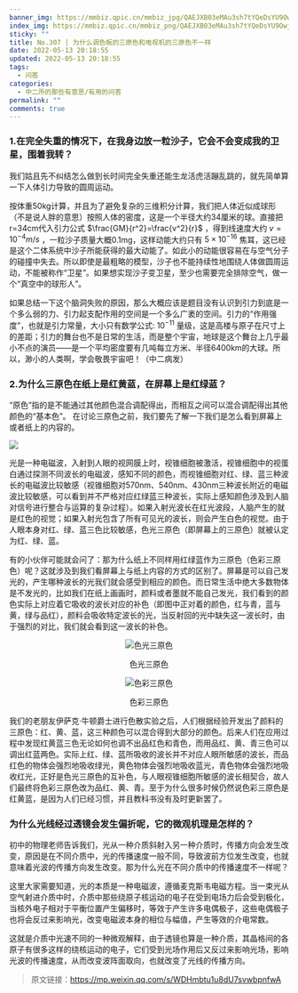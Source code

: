 ```yaml
---
banner_img: https://mmbiz.qpic.cn/mmbiz_jpg/QAEJXB03eMAu3sh7tYQeDsYU9OwjxRCKKKHrHOaf9nKCicgdDB67TLThPf43iajez4xqWicicdtQ7Vu24RDGzfKNWA/640?wx_fmt=jpeg
index_img: https://mmbiz.qpic.cn/mmbiz_png/QAEJXB03eMAu3sh7tYQeDsYU9OwjxRCKIoIiax6kkhKXGGNKJ1sygHlher5Pz6hUzfH0ozVK5L0F2J3iaI3jR7IA/640?wx_fmt=png
sticky: ""
title: No.307 | 为什么调色板的三原色和电视机的三原色不一样
date: 2022-05-13 20:18:55
updated: 2022-05-13 20:18:55
tags:
  - 问答
categories:
  - 中二所的那些有意思/有用的问答
permalink: ""
comments: true
---
```

### 1.在完全失重的情况下，在我身边放一粒沙子，它会不会变成我的卫星，围着我转？

我们姑且先不纠结怎么做到长时间完全失重还能生龙活虎活蹦乱跳的，就先简单算一下人体引力导致的圆周运动。

按体重50kg计算，并且为了避免复杂的三维积分计算，我们把人体近似成球形（不是说人胖的意思）按照人体的密度，这是一个半径大约34厘米的球。直接把r=34cm代入引力公式 $\frac{GM}{r^2}=\frac{v^2}{r}$         ，得到线速度大约 $v=10^{-4}m/s$ ，一粒沙子质量大概0.1mg，这样动能大约只有 $5×10^{-16}$ 焦耳，这已经是这个二体系统中沙子所能获得的最大动能了。如此小的动能很容易在与空气分子的碰撞中失去。所以即使是最粗略的模型，沙子也不能持续性地围绕人体做圆周运动，不能被称作“卫星”。如果想实现沙子变卫星，至少也需要完全排除空气，做一个“真空中的球形人”。

如果总结一下这个脑洞失败的原因，那么大概应该是题目没有认识到引力到底是一个多么弱的力、引力起支配作用的空间是一个多么广袤的空间。引力的“作用强度”，也就是引力常量，大小只有数学公式: $10^{-11}$ 量级，这是高楼与原子在尺寸上的差距；引力的舞台也不是日常的生活，而是整个宇宙，地球是这个舞台上几乎最小不点的演员——是一个平均密度要有几吨每立方米、半径6400km的大球。所以，渺小的人类啊，学会敬畏宇宙吧！（中二病发）

### 2.为什么三原色在纸上是红黄蓝，在屏幕上是红绿蓝？

“原色”指的是不能通过其他颜色混合调配得出，而相互之间可以混合调配得出其他颜色的“基本色”。  在讨论三原色之前，我们要先了解一下我们是怎么看到屏幕上或者纸上的内容的。

![](https://mmbiz.qpic.cn/mmbiz_jpg/QAEJXB03eMAu3sh7tYQeDsYU9OwjxRCKKKHrHOaf9nKCicgdDB67TLThPf43iajez4xqWicicdtQ7Vu24RDGzfKNWA/640?wx_fmt=jpeg&wxfrom=5&wx_lazy=1&wx_co=1)

光是一种电磁波，入射到人眼的视网膜上时，视锥细胞被激活，视锥细胞中的视蛋白通过探测不同波长的电磁波，感知不同的颜色，而视锥细胞对红、绿、蓝三种波长的电磁波比较敏感（视锥细胞对570nm、540nm、430nm三种波长附近的电磁波比较敏感，可以看到并不严格对应红绿蓝三种波长，实际上感知颜色涉及到人脑对信号进行整合与运算的复杂过程）。如果入射光波长在红光波段，人脑产生的就是红色的视觉；如果入射光包含了所有可见光的波长，则会产生白色的视觉。由于人眼本身对红、绿、蓝三色比较敏感，色光三原色（即屏幕上的三原色）就被认定为红、绿、蓝。

有的小伙伴可能就会问了：那为什么纸上不同样用红绿蓝作为三原色（色彩三原色）呢？这就涉及到我们看屏幕上与纸上内容的方式的区别了。屏幕是可以自己发光的，产生哪种波长的光我们就会感受到相应的颜色。而日常生活中绝大多数物体是不发光的，比如我们在纸上画画时，颜料或者墨就不能自己发光，我们看到的颜色实际上对应着它吸收的波长对应的补色（即图中正对着的颜色，红与青，蓝与黄，绿与品红），颜料会吸收特定波长的光，当反射回的光中缺失这一波长时，由于强烈的对比，我们就会看到这一波长的补色。
<center>

![色光三原色](https://mmbiz.qpic.cn/mmbiz_png/QAEJXB03eMAu3sh7tYQeDsYU9OwjxRCK6RmST2v30Es3GZRgKnoTSJr5gqic3kdIFDggpXN4ZCtJxicEoibj1vPfQ/640?wx_fmt=png&wxfrom=5&wx_lazy=1&wx_co=1 "色光三原色")

色光三原色

![色彩三原色](https://mmbiz.qpic.cn/mmbiz_png/QAEJXB03eMAu3sh7tYQeDsYU9OwjxRCKIoIiax6kkhKXGGNKJ1sygHlher5Pz6hUzfH0ozVK5L0F2J3iaI3jR7IA/640?wx_fmt=png&wxfrom=5&wx_lazy=1&wx_co=1 "色彩三原色")

色彩三原色

</center>
我们的老朋友伊萨克·牛顿爵士进行色散实验之后，人们根据经验开发出了颜料的三原色：红、黄、蓝，这三种颜色可以混合得到大部分的颜色。后来人们在应用过程中发现红黄蓝三色无论如何也调不出品红色和青色，而用品红、黄、青三色可以调出红蓝两色。实际上红、绿、蓝所吸收的波长并不对应人眼所敏感的波长，而品红色的物体会强烈地吸收绿光，黄色物体会强烈地吸收蓝光，青色物体会强烈地吸收红光，正好是色光三原色的互补色，与人眼视锥细胞所敏感的波长相契合，故人们最终将色彩三原色改为品红、黄、青。至于为什么很多时候仍然说色彩三原色是红黄蓝，是因为人们已经习惯，并且教科书没有及时更新罢了。

### 为什么光线经过透镜会发生偏折呢，它的微观机理是怎样的？
初中的物理老师告诉我们，光从一种介质斜射入另一种介质时，传播方向会发生改变，原因是在不同介质中，光的传播速度一般不同，导致波前方位发生改变，也就意味着光波的传播方向发生改变。那为什么光在不同介质中的传播速度不一样呢？



这里大家需要知道，光的本质是一种电磁波，遵循麦克斯韦电磁方程。当一束光从空气射进介质中时，介质中那些绕原子核运动的电子在受到电场力后会受到极化，当核外电子相对于平衡位置产生偏移时，等效于产生许多电偶极子，这些电偶极子也将会反过来影响光，改变电磁波本身的相位与幅值，产生等效的介电常数。




这就是介质中光速不同的一种微观解释，由于透镜也算是一种介质，其晶格间的各原子有很多这样的绕核运动的电子，它们受到光场作用后又反过来影响光场，影响光波的传播速度，从而改变波阵面取向，也就改变了光线的传播方向。

> 原文链接：https://mp.weixin.qq.com/s/WDHmbtu1u8dU7svwbpnfwA